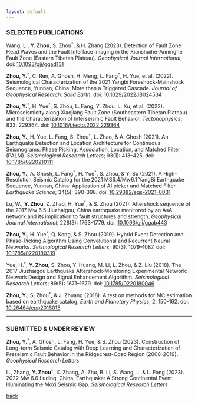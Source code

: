 ```yaml
---
layout: default
---
```

### SELECTED PUBLICATIONS

Wang, L., **Y. Zhou**, S. Zhou<sup>`*`</sup>, & H. Zhang (2023). Detection of Fault Zone Head Waves and the Fault Interface Imaging in the Xianshuihe-Anninghe Fault Zone (Eastern Tibetan Plateau). *Geophysical Journal International*; doi: [10.1093/gji/ggad131](https://doi.org/10.1093/gji/ggad131)  

**Zhou, Y.**<sup>`*`</sup>, C. Ren, A. Ghosh, H. Meng, L. Fang<sup>`*`</sup>, H. Yue, et al. (2022). Seismological Characterization of the 2021 Yangbi Foreshock-Mainshock Sequence, Yunnan, China: More than a Triggered Cascade. *Journal of Geophysical Research: Solid Earth*; doi: [10.1029/2022JB024534](https://doi.org/10.1029/2022JB024534)  

**Zhou, Y.**<sup>`*`</sup>, H. Yue<sup>`*`</sup>, S. Zhou, L. Fang, Y. Zhou, L. Xu, et al. (2022). Microseismicity along Xiaojiang Fault Zone (Southeastern Tibetan Plateau) and the Characterization of Interseismic Fault Behavior. *Tectonophysics*; 833: 229364. doi: [10.1016/j.tecto.2022.229364](https://doi.org/10.1016/j.tecto.2022.229364)  

**Zhou, Y.**, H. Yue, L. Fang, S. Zhou<sup>`*`</sup>, L. Zhao, & A. Ghosh (2021). An Earthquake Detection and Location Architecture for Continuous Seismograms: Phase Picking, Association, Location, and Matched Filter (PALM). *Seismological Research Letters*; 93(1): 413–425. doi: [10.1785/0220210111](https://doi.org/10.1785/0220210111)  

**Zhou, Y.**, A. Ghosh, L. Fang<sup>`*`</sup>, H. Yue<sup>`*`</sup>, S. Zhou, & Y. Su (2021). A High-Resolution Seismic Catalog for the 2021 MS6.4/Mw6.1 YangBi Earthquake Sequence, Yunnan, China: Application of AI picker and Matched Filter. *Earthquake Science*; 34(5): 390-398. doi: [10.29382/eqs-2021-0031](https://doi.org/10.29382/eqs-2021-0031)  

Lu, W., **Y. Zhou**, Z. Zhao, H. Yue<sup>`*`</sup>, & S. Zhou (2021). Aftershock sequence of the 2017 Mw 6.5 Jiuzhaigou, China earthquake monitored by an AsA network and its implication to fault structures and strength. *Geophysical Journal International*; 228(3): 1763-1779. doi: [10.1093/gji/ggab443](https://doi.org/10.1093/gji/ggab443)  

**Zhou, Y.**, H. Yue<sup>`*`</sup>, Q. Kong, & S. Zhou (2019). Hybrid Event Detection and Phase-Picking Algorithm Using Convolutional and Recurrent Neural Networks. *Seismological Research Letters*; 90(3): 1079–1087. doi: [10.1785/0220180319](https://doi.org/10.1785/0220180319)  

Yue, H.<sup>`*`</sup>, **Y. Zhou**, S. Zhou, Y. Huang, M. Li, L. Zhou, & Z. Liu (2018). The 2017 Jiuzhaigou Earthquake Aftershock‐Monitoring Experimental Network: Network Design and Signal Enhancement Algorithm. *Seismological Research Letters*; 89(5): 1671–1679. doi: [10.1785/0220180046](https://doi.org/10.1785/0220180046)  

**Zhou, Y.**, S. Zhou<sup>`*`</sup>, & J. Zhuang (2018). A test on methods for MC estimation based on earthquake catalog, *Earth and Planetary Physics*, 2, 150-162. doi: [10.26464/epp2018015](https://doi.org/10.26464/epp2018015)  

* * *
### SUBMITTED & UNDER REVIEW

**Zhou, Y.**<sup>`*`</sup>, A. Ghosh, L. Fang, H. Yue, & S. Zhou (2023). Construction of Long-term Seismic Catalog with Deep Learning and Characterization of Preseismic Fault Behavior in the Ridgecrest-Coso Region (2008-2019). *Geophysical Research Letters*  

L., Zhang, **Y. Zhou**<sup>`*`</sup>, X. Zhang, A. Zhu, B. Li, S. Wang, ... & L. Fang (2023). 2022 Mw 6.6 Luding, China, Earthquake: A Strong Continental Event Illuminating the Moxi Seismic Gap. *Seismological Research Letters*  

[back](./)